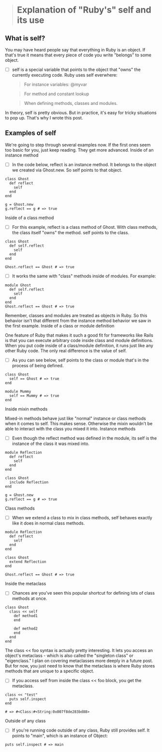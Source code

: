 > # Explanation of "Ruby's" self and its use

## What is self?

You may have heard people say that everything in Ruby is an object. If that's true it means that every piece of code you write "belongs" to some object.

- [ ] self is a special variable that points to the object that "owns" the currently executing code. Ruby uses self everwhere:

    > For instance variables: @myvar
    
    > For method and constant lookup
    
    > When defining methods, classes and modules.

In theory, self is pretty obvious. But in practice, it's easy for tricky situations to pop up. That's why I wrote this post.

## Examples of self

We're going to step through several examples now. If the first ones seem too basic for you, just keep reading. They get more advanced.
Inside of an instance method

- [ ] In the code below, reflect is an instance method. It belongs to the object we created via Ghost.new. So self points to that object.

```
class Ghost
  def reflect
    self
  end
end

g = Ghost.new
g.reflect == g # => true
```

Inside of a class method

- [ ] For this example, reflect is a class method of Ghost. With class methods, the class itself "owns" the method. self points to the class.

```
class Ghost
  def self.reflect
    self
  end
end

Ghost.reflect == Ghost # => true
```

- [ ] It works the same with "class" methods inside of modules. For example:

```
module Ghost
  def self.reflect
    self
  end
end 
Ghost.reflect == Ghost # => true
```

Remember, classes and modules are treated as objects in Ruby. So this behavior isn't that different from the instance method behavior we saw in the first example.
Inside of a class or module definition

One feature of Ruby that makes it such a good fit for frameworks like Rails is that you can execute arbitrary code inside class and module definitions. When you put code inside of a class/module definition, it runs just like any other Ruby code. The only real difference is the value of self.

- [ ] As you can see below, self points to the class or module that's in the process of being defined.

```
class Ghost
  self == Ghost # => true
end 

module Mummy
  self == Mummy # => true
end 
```

Inside mixin methods

Mixed-in methods behave just like "normal" instance or class methods when it comes to self. This makes sense. Otherwise the mixin wouldn't be able to interact with the class you mixed it into.
Instance methods

- [ ] Even though the reflect method was defined in the module, its self is the instance of the class it was mixed into.

```
module Reflection
  def reflect
    self
  end
end 

class Ghost
  include Reflection
end

g = Ghost.new
g.reflect == g # => true
```

Class methods

- [ ] When we extend a class to mix in class methods, self behaves exactly like it does in normal class methods.

```
module Reflection
  def reflect
    self
  end
end 

class Ghost
  extend Reflection
end

Ghost.reflect == Ghost # => true
```

Inside the metaclass

- [ ] Chances are you've seen this popular shortcut for defining lots of class methods at once.

```
class Ghost
  class << self 
    def method1
    end

    def method2
    end
  end
end
```

The class << foo syntax is actually pretty interesting. It lets you access an object's metaclass - which is also called the "singleton class" or "eigenclass." I plan on covering metaclasses more deeply in a future post. But for now, you just need to know that the metaclass is where Ruby stores methods that are unique to a specific object.

- [ ] If you access self from inside the class << foo block, you get the metaclass.

```
class << "test"
  puts self.inspect
end

# => #<Class:#<String:0x007f8de283bd88>
```

Outside of any class

- [ ] If you're running code outside of any class, Ruby still provides self. It points to "main", which is an instance of Object:

```
puts self.inspect # => main
```
